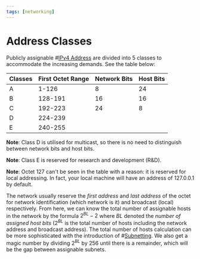```yaml
---
tags: [networking]
---
```


# Address Classes

Publicly assignable #[IPv4 Address](202206151453.md) are divided into 5 classes
to accommodate the increasing demands. See the table below:

| Classes | First Octet Range | Network Bits | Host Bits |
| ------- | ----------------- | ------------ | --------- |
| A       | 1-126             | 8            | 24        |
| B       | 128-191           | 16           | 16        |
| C       | 192-223           | 24           | 8         |
| D       | 224-239           |              |           |
| E       | 240-255           |              |           |

**Note**: Class D is utilised for multicast, so there is no need to distinguish
between network bits and host bits.

**Note**: Class E is reserved for research and development (R&D).

**Note**: Octet 127 can't be seen in the table with a reason: it is reserved for
local addressing. In fact, your local machine will have an address of 127.0.0.1
by default.

The network usually reserve the *first address* and *last address* of the octet
for network identification (which network is it) and broadcast (local)
respectively. From here, we can know the total number of assignable hosts in the
network by the formula $2^{BL} - 2$ where $BL$ denoted the *number of assigned
host bits* ($2^{BL}$ is the total number of hosts including the network address
and broadcast address). The total number of hosts calculation can be more
sophisticated with the introduction of #[Subnetting](202206280939.md). We also
get a magic number by dividing $2^{BL}$ by 256 until there is a remainder, which
will be the gap between assignable subnets.
